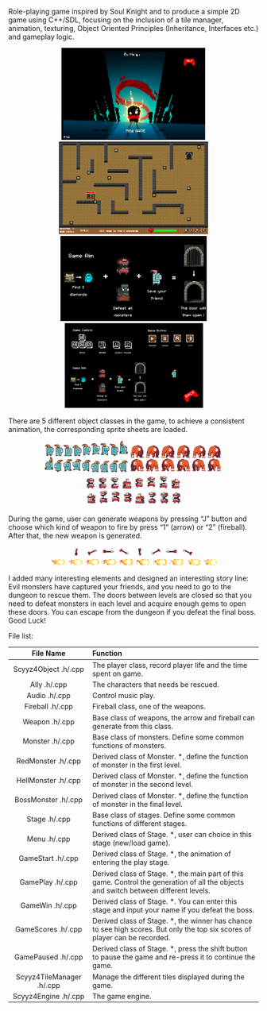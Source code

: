 Role-playing game inspired by Soul Knight and to produce a simple 2D game using C++/SDL, focusing on the inclusion of a tile manager, animation, texturing, Object Oriented Principles (Inheritance, Interfaces etc.) and gameplay logic.
<div align="center">
    <img src="images/start.png" width="290"/><img src="images/main_game.png" width="300"/>
</div>

<div align="center">
    <img src="images/operate2.png" width="295"/><img src="images/operate1.png" width="279"/>
</div>


There are 5 different object classes in the game, to achieve a consistent animation, the corresponding sprite sheets are loaded. 
<div align="center">
    <img src="images/knight.png" width="170"/><img src="images/monster1.png" width="190"/><img src="images/monster2.png" width="200"/>
</div>


During the game, user can generate weapons by pressing “J” button and choose which kind of weapon to fire by press “1” (arrow) or “2” (fireball). After that, the new weapon is generated.
<div align="center">
    <img src="images/arrow.png" width="240"/><img src="images/fireball.png" width="340"/>
</div>

I added many interesting elements and designed an interesting story line:  Evil monsters have captured your friends, and you need to go to the dungeon to rescue them. The doors between levels are closed so that you need to defeat monsters in each level and acquire enough gems to open these doors. You can escape from the dungeon if you defeat the final boss. Good Luck!

File list: 

| File Name | Function|
| :----: | :----|
|Scyyz4Object .h/.cpp |	The player class, record player life and the time spent on game.|
|Ally .h/.cpp	| The characters that needs be rescued. |
|Audio .h/.cpp	| Control music play. |
|Fireball .h/.cpp 	| Fireball class, one of the weapons.|
|Weapon .h/.cpp	| Base class of weapons, the arrow and fireball can generate from this class.|
|Monster .h/.cpp	|Base class of monsters. Define some common functions of monsters.|
|RedMonster .h/.cpp	|Derived class of Monster. *, define the function of monster in the first level.|
|HellMonster .h/.cpp	|Derived class of Monster. *, define the function of monster in the second level.|
|BossMonster .h/.cpp|	Derived class of Monster. *, define the function of monster in the final level.|
|Stage .h/.cpp	|Base class of stages. Define some common functions of different stages.|
|Menu .h/.cpp	|Derived class of Stage. *, user can choice in this stage (new/load game).|
|GameStart .h/.cpp	|Derived class of Stage. *, the animation of entering the play stage.|
|GamePlay .h/.cpp	|Derived class of Stage. *, the main part of this game. Control the generation of all the objects and switch between different levels.|
|GameWin .h/.cpp	|Derived class of Stage. *. You can enter this stage and input your name if you defeat the boss. |
|GameScores .h/.cpp	|Derived class of Stage. *, the winner has chance to see high scores. But only the top six scores of player can be recorded.|
|GamePaused .h/.cpp	|Derived class of Stage. *, press the shift button to pause the game and re-press it to continue the game.|
|Scyyz4TileManager .h/.cpp	|Manage the different tiles displayed during the game.|
|Scyyz4Engine .h/.cpp	|The game engine.|

